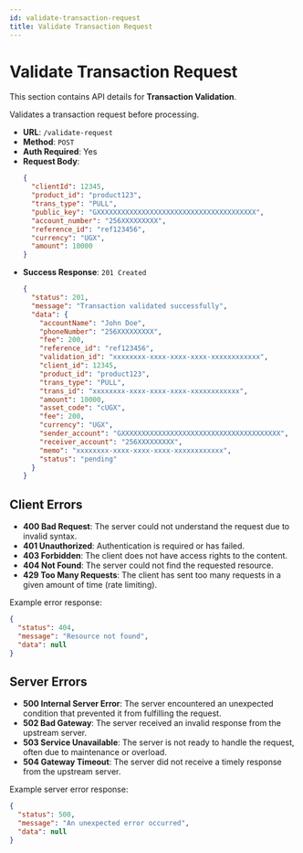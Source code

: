 ```yaml
---
id: validate-transaction-request
title: Validate Transaction Request
---
```


# Validate Transaction Request

This section contains API details for **Transaction Validation**.

Validates a transaction request before processing.

- **URL**: `/validate-request`
- **Method**: `POST`
- **Auth Required**: Yes
- **Request Body**:
  ```json
  {
    "clientId": 12345,
    "product_id": "product123",
    "trans_type": "PULL",
    "public_key": "GXXXXXXXXXXXXXXXXXXXXXXXXXXXXXXXXXXXXXXX",
    "account_number": "256XXXXXXXXX",
    "reference_id": "ref123456",
    "currency": "UGX",
    "amount": 10000
  }
  ```
- **Success Response**: `201 Created`
  ```json
  {
    "status": 201,
    "message": "Transaction validated successfully",
    "data": {
      "accountName": "John Doe",
      "phoneNumber": "256XXXXXXXXX",
      "fee": 200,
      "reference_id": "ref123456",
      "validation_id": "xxxxxxxx-xxxx-xxxx-xxxx-xxxxxxxxxxxx",
      "client_id": 12345,
      "product_id": "product123",
      "trans_type": "PULL",
      "trans_id": "xxxxxxxx-xxxx-xxxx-xxxx-xxxxxxxxxxxx",
      "amount": 10000,
      "asset_code": "cUGX",
      "fee": 200,
      "currency": "UGX",
      "sender_account": "GXXXXXXXXXXXXXXXXXXXXXXXXXXXXXXXXXXXXXXX",
      "receiver_account": "256XXXXXXXXX",
      "memo": "xxxxxxxx-xxxx-xxxx-xxxx-xxxxxxxxxxxx",
      "status": "pending"
    }
  }
  ```

## Client Errors

- **400 Bad Request**: The server could not understand the request due to invalid syntax.
- **401 Unauthorized**: Authentication is required or has failed.
- **403 Forbidden**: The client does not have access rights to the content.
- **404 Not Found**: The server could not find the requested resource.
- **429 Too Many Requests**: The client has sent too many requests in a given amount of time (rate limiting).

Example error response:

```json
{
  "status": 404,
  "message": "Resource not found",
  "data": null
}
```

## Server Errors

- **500 Internal Server Error**: The server encountered an unexpected condition that prevented it from fulfilling the request.
- **502 Bad Gateway**: The server received an invalid response from the upstream server.
- **503 Service Unavailable**: The server is not ready to handle the request, often due to maintenance or overload.
- **504 Gateway Timeout**: The server did not receive a timely response from the upstream server.

Example server error response:

```json
{
  "status": 500,
  "message": "An unexpected error occurred",
  "data": null
}
```
